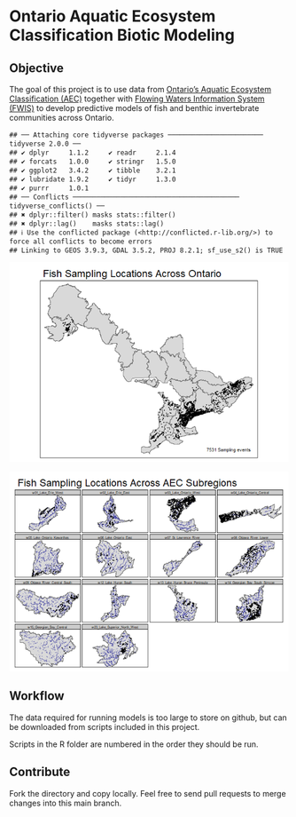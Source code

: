 Ontario Aquatic Ecosystem Classification Biotic Modeling
================

## Objective

The goal of this project is to use data from [Ontario’s Aquatic
Ecosystem Classification
(AEC)](https://geohub.lio.gov.on.ca/maps/mnrf::aquatic-ecosystem-classification-aec-for-ontario/about)
together with [Flowing Waters Information System
(FWIS)](https://www.comap.ca/fwis/) to develop predictive models of fish
and benthic invertebrate communities across Ontario.

    ## ── Attaching core tidyverse packages ──────────────────────── tidyverse 2.0.0 ──
    ## ✔ dplyr     1.1.2     ✔ readr     2.1.4
    ## ✔ forcats   1.0.0     ✔ stringr   1.5.0
    ## ✔ ggplot2   3.4.2     ✔ tibble    3.2.1
    ## ✔ lubridate 1.9.2     ✔ tidyr     1.3.0
    ## ✔ purrr     1.0.1     
    ## ── Conflicts ────────────────────────────────────────── tidyverse_conflicts() ──
    ## ✖ dplyr::filter() masks stats::filter()
    ## ✖ dplyr::lag()    masks stats::lag()
    ## ℹ Use the conflicted package (<http://conflicted.r-lib.org/>) to force all conflicts to become errors
    ## Linking to GEOS 3.9.3, GDAL 3.5.2, PROJ 8.2.1; sf_use_s2() is TRUE

![](Readme_files/figure-gfm/overviewMap-1.png)<!-- -->

![](Readme_files/figure-gfm/detailedMap-1.png)<!-- -->

## Workflow

The data required for running models is too large to store on github,
but can be downloaded from scripts included in this project.

Scripts in the R folder are numbered in the order they should be run.

## Contribute

Fork the directory and copy locally. Feel free to send pull requests to
merge changes into this main branch.
